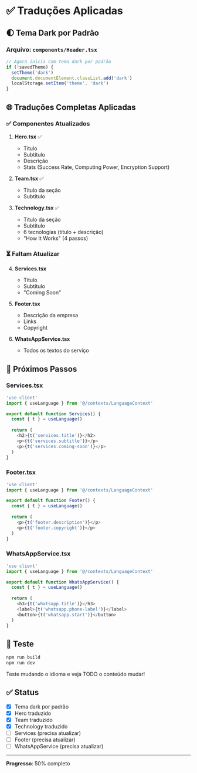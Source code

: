 # ✅ Traduções Aplicadas

## 🌓 Tema Dark por Padrão

### Arquivo: `components/Header.tsx`
```typescript
// Agora inicia com tema dark por padrão
if (!savedTheme) {
  setTheme('dark')
  document.documentElement.classList.add('dark')
  localStorage.setItem('theme', 'dark')
}
```

## 🌐 Traduções Completas Aplicadas

### ✅ Componentes Atualizados

1. **Hero.tsx** ✅
   - Título
   - Subtítulo
   - Descrição
   - Stats (Success Rate, Computing Power, Encryption Support)

2. **Team.tsx** ✅
   - Título da seção
   - Subtítulo

3. **Technology.tsx** ✅
   - Título da seção
   - Subtítulo
   - 6 tecnologias (título + descrição)
   - "How It Works" (4 passos)

### ⏳ Faltam Atualizar

4. **Services.tsx**
   - Título
   - Subtítulo
   - "Coming Soon"

5. **Footer.tsx**
   - Descrição da empresa
   - Links
   - Copyright

6. **WhatsAppService.tsx**
   - Todos os textos do serviço

## 📝 Próximos Passos

### Services.tsx
```typescript
'use client'
import { useLanguage } from '@/contexts/LanguageContext'

export default function Services() {
  const { t } = useLanguage()
  
  return (
    <h2>{t('services.title')}</h2>
    <p>{t('services.subtitle')}</p>
    <p>{t('services.coming-soon')}</p>
  )
}
```

### Footer.tsx
```typescript
'use client'
import { useLanguage } from '@/contexts/LanguageContext'

export default function Footer() {
  const { t } = useLanguage()
  
  return (
    <p>{t('footer.description')}</p>
    <p>{t('footer.copyright')}</p>
  )
}
```

### WhatsAppService.tsx
```typescript
'use client'
import { useLanguage } from '@/contexts/LanguageContext'

export default function WhatsAppService() {
  const { t } = useLanguage()
  
  return (
    <h3>{t('whatsapp.title')}</h3>
    <label>{t('whatsapp.phone-label')}</label>
    <button>{t('whatsapp.start')}</button>
  )
}
```

## 🧪 Teste

```bash
npm run build
npm run dev
```

Teste mudando o idioma e veja TODO o conteúdo mudar!

## ✅ Status

- [x] Tema dark por padrão
- [x] Hero traduzido
- [x] Team traduzido
- [x] Technology traduzido
- [ ] Services (precisa atualizar)
- [ ] Footer (precisa atualizar)
- [ ] WhatsAppService (precisa atualizar)

---

**Progresso**: 50% completo
